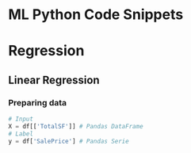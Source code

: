 # ML Python Code Snippets

# Regression

## Linear Regression

### Preparing data

```python
# Input
X = df[['TotalSF']] # Pandas DataFrame
# Label
y = df['SalePrice'] # Pandas Serie 
```

